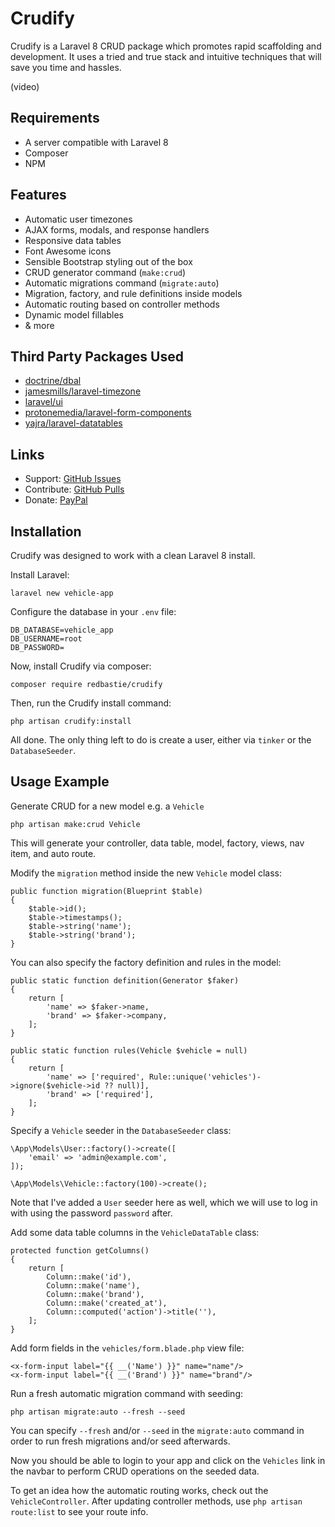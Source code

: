 # Crudify

Crudify is a Laravel 8 CRUD package which promotes rapid scaffolding and development. It uses a tried and true stack and intuitive techniques that will save you time and hassles.

(video)

## Requirements

- A server compatible with Laravel 8
- Composer
- NPM

## Features

- Automatic user timezones
- AJAX forms, modals, and response handlers
- Responsive data tables
- Font Awesome icons
- Sensible Bootstrap styling out of the box
- CRUD generator command (`make:crud`)
- Automatic migrations command (`migrate:auto`)
- Migration, factory, and rule definitions inside models
- Automatic routing based on controller methods
- Dynamic model fillables
- & more

## Third Party Packages Used

- [doctrine/dbal](https://github.com/doctrine/dbal)
- [jamesmills/laravel-timezone](https://github.com/jamesmills/laravel-timezone)
- [laravel/ui](https://github.com/laravel/ui)
- [protonemedia/laravel-form-components](https://github.com/protonemedia/laravel-form-components)
- [yajra/laravel-datatables](https://github.com/yajra/laravel-datatables)

## Links

- Support: [GitHub Issues](https://github.com/kejojedi/crudify/issues)
- Contribute: [GitHub Pulls](https://github.com/kejojedi/crudify/pulls)
- Donate: [PayPal](https://www.paypal.com/paypalme2/kjjdion)

## Installation

Crudify was designed to work with a clean Laravel 8 install.

Install Laravel:

    laravel new vehicle-app

Configure the database in your `.env` file:
    
    DB_DATABASE=vehicle_app
    DB_USERNAME=root
    DB_PASSWORD=

Now, install Crudify via composer:

    composer require redbastie/crudify
    
Then, run the Crudify install command:

    php artisan crudify:install
    
All done. The only thing left to do is create a user, either via `tinker` or the `DatabaseSeeder`.
    
## Usage Example

Generate CRUD for a new model e.g. a `Vehicle`

    php artisan make:crud Vehicle
    
This will generate your controller, data table, model, factory, views, nav item, and auto route.
    
Modify the `migration` method inside the new `Vehicle` model class:

    public function migration(Blueprint $table)
    {
        $table->id();
        $table->timestamps();
        $table->string('name');
        $table->string('brand');
    }
    
You can also specify the factory definition and rules in the model:

    public static function definition(Generator $faker)
    {
        return [
            'name' => $faker->name,
            'brand' => $faker->company,
        ];
    }
    
    public static function rules(Vehicle $vehicle = null)
    {
        return [
            'name' => ['required', Rule::unique('vehicles')->ignore($vehicle->id ?? null)],
            'brand' => ['required'],
        ];
    }

Specify a `Vehicle` seeder in the `DatabaseSeeder` class:

    \App\Models\User::factory()->create([
        'email' => 'admin@example.com',
    ]);

    \App\Models\Vehicle::factory(100)->create();
    
Note that I've added a `User` seeder here as well, which we will use to log in with using the password `password` after.

Add some data table columns in the `VehicleDataTable` class:

    protected function getColumns()
    {
        return [
            Column::make('id'),
            Column::make('name'),
            Column::make('brand'),
            Column::make('created_at'),
            Column::computed('action')->title(''),
        ];
    }

Add form fields in the `vehicles/form.blade.php` view file:

    <x-form-input label="{{ __('Name') }}" name="name"/>
    <x-form-input label="{{ __('Brand') }}" name="brand"/>

Run a fresh automatic migration command with seeding:

    php artisan migrate:auto --fresh --seed
    
You can specify `--fresh` and/or `--seed` in the `migrate:auto` command in order to run fresh migrations and/or seed afterwards.

Now you should be able to login to your app and click on the `Vehicles` link in the navbar to perform CRUD operations on the seeded data.

To get an idea how the automatic routing works, check out the `VehicleController`. After updating controller methods, use `php artisan route:list` to see your route info.
